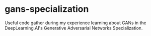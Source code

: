 # gans-specialization
Useful code gather during my experience learning about GANs in the DeepLearning.AI's Generative Adversarial Networks Specialization.
